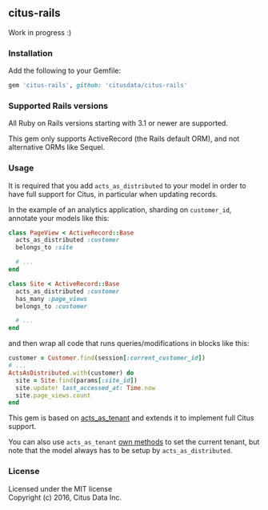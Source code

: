 ## citus-rails

Work in progress :)

### Installation

Add the following to your Gemfile:

```ruby
gem 'citus-rails', github: 'citusdata/citus-rails'
```

### Supported Rails versions

All Ruby on Rails versions starting with 3.1 or newer are supported.

This gem only supports ActiveRecord (the Rails default ORM), and not alternative ORMs like Sequel.

### Usage

It is required that you add `acts_as_distributed` to your model in order to have full support for Citus, in particular when updating records.

In the example of an analytics application, sharding on `customer_id`, annotate your models like this:

```ruby
class PageView < ActiveRecord::Base
  acts_as_distributed :customer
  belongs_to :site

  # ...
end

class Site < ActiveRecord::Base
  acts_as_distributed :customer
  has_many :page_views
  belongs_to :customer

  # ...
end
```

and then wrap all code that runs queries/modifications in blocks like this:

```ruby
customer = Customer.find(session[:current_customer_id])
# ...
ActsAsDistributed.with(customer) do
  site = Site.find(params[:site_id])
  site.update! last_accessed_at: Time.now
  site.page_views.count
end
```

This gem is based on [acts_as_tenant](https://github.com/ErwinM/acts_as_tenant) and extends it to implement full Citus support.

You can also use `acts_as_tenant` [own methods](https://github.com/ErwinM/acts_as_tenant#setting-the-current-tenant) to set the current tenant, but note that the model always has to be setup by `acts_as_distributed`.

### License

Licensed under the MIT license<br>
Copyright (c) 2016, Citus Data Inc.
